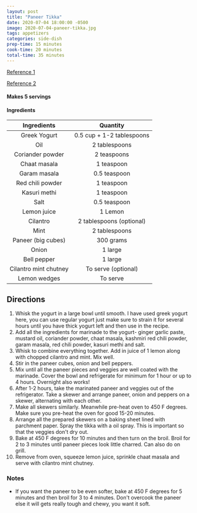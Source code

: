 ```yaml
---
layout: post
title: "Paneer Tikka"
date: 2020-07-04 18:00:00 -0500
image: 2020-07-04-paneer-tikka.jpg
tags: appetizers
categories: side-dish
prep-time: 15 minutes
cook-time: 20 minutes
total-time: 35 minutes
---
```


[Reference 1](https://www.cookwithmanali.com/paneer-tikka/)

[Reference 2](https://www.weber.com/HK/en/recipes/recipe/paneer-tikka.html)

#### Makes 5 servings

#### Ingredients

|      Ingredients      |          Quantity         |
|:---------------------:|:-------------------------:|
|      Greek Yogurt     | 0.5 cup + 1-2 tablespoons |
|          Oil          |       2 tablespoons       |
|    Coriander powder   |        2 teaspoons        |
|      Chaat masala     |         1 teaspoon        |
|      Garam masala     |        0.5 teaspoon       |
|    Red chili powder   |         1 teaspoon        |
|      Kasuri methi     |         1 teaspoon        |
|          Salt         |        0.5 teaspoon       |
|      Lemon juice      |          1 Lemon          |
|        Cilantro       |  2 tablespoons (optional) |
|          Mint         |       2 tablespoons       |
|   Paneer (big cubes)  |         300 grams         |
|         Onion         |          1 large          |
|      Bell pepper      |          1 large          |
| Cilantro mint chutney |    To serve (optional)    |
|      Lemon wedges     |          To serve         |

## Directions

1. Whisk the yogurt in a large bowl until smooth. I have used greek yogurt here, you can use regular yogurt just make sure to strain it for several hours until you have thick yogurt left and then use in the recipe.
2. Add all the ingredients for marinade to the yogurt- ginger garlic paste, mustard oil, coriander powder, chaat masala, kashmiri red chili powder, garam masala, red chili powder, kasuri methi and salt.
3. Whisk to combine everything together. Add in juice of 1 lemon along with chopped cilantro and mint. Mix well.
4. Stir in the paneer cubes, onion and bell peppers.
5. Mix until all the paneer pieces and veggies are well coated with the marinade. Cover the bowl and refrigerate for minimum for 1 hour or up to 4 hours. Overnight also works!
6. After 1-2 hours, take the marinated paneer and veggies out of the refrigerator. Take a skewer and arrange paneer, onion and peppers on a skewer, alternating with each other.
7. Make all skewers similarly. Meanwhile pre-heat oven to 450 F degrees. Make sure you pre-heat the oven for good 15-20 minutes.
8. Arrange all the prepared skewers on a baking sheet lined with parchment paper. Spray the tikka with a oil spray. This is important so that the veggies don't dry out.
9. Bake at 450 F degrees for 10 minutes and then turn on the broil. Broil for 2 to 3 minutes until paneer pieces look little charred. Can also do on grill.
10. Remove from oven, squeeze lemon juice, sprinkle chaat masala and serve with cilantro mint chutney.

### Notes

* If you want the paneer to be even softer, bake at 450 F degrees for 5 minutes and then broil for 3 to 4 minutes. Don't overcook the paneer else it will gets really tough and chewy, you want it soft.

